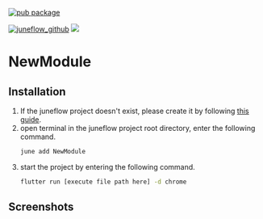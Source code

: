 [![pub package](https://img.shields.io/pub/v/NewModule.svg)](https://pub.dartlang.org/packages/NewModule)

[![juneflow_github](https://img.shields.io/badge/Juneflow-GitHub-181717?style=for-the-badge&logo=github)](https://github.com/melodysdreamj/juneflow)
[![](https://img.shields.io/badge/View-Hub-007bff?style=for-the-badge&logo=flutter)](https://view.juneflow.org/)

# NewModule

##  Installation
1. If the juneflow project doesn't exist, please create it by following [this guide](https://doc.juneflow.org/).
2. open terminal in the juneflow project root directory, enter the following command.
    ```bash
    june add NewModule
    ```
3. start the project by entering the following command.
    ```bash
    flutter run [execute file path here] -d chrome
    ```

## Screenshots
![]()

